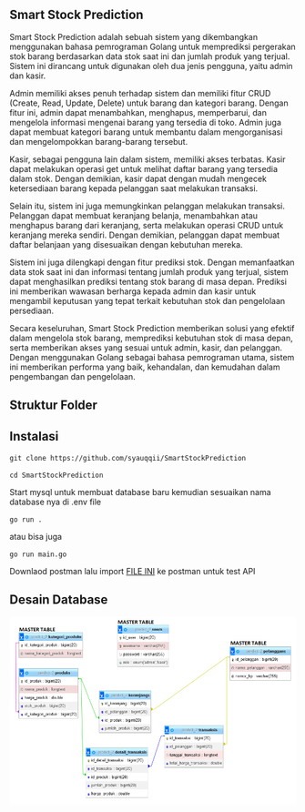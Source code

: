## Smart Stock Prediction
Smart Stock Prediction adalah sebuah sistem yang dikembangkan menggunakan bahasa pemrograman Golang untuk memprediksi pergerakan stok barang berdasarkan data stok saat ini dan jumlah produk yang terjual. Sistem ini dirancang untuk digunakan oleh dua jenis pengguna, yaitu admin dan kasir.

Admin memiliki akses penuh terhadap sistem dan memiliki fitur CRUD (Create, Read, Update, Delete) untuk barang dan kategori barang. Dengan fitur ini, admin dapat menambahkan, menghapus, memperbarui, dan mengelola informasi mengenai barang yang tersedia di toko. Admin juga dapat membuat kategori barang untuk membantu dalam mengorganisasi dan mengelompokkan barang-barang tersebut.

Kasir, sebagai pengguna lain dalam sistem, memiliki akses terbatas. Kasir dapat melakukan operasi get untuk melihat daftar barang yang tersedia dalam stok. Dengan demikian, kasir dapat dengan mudah mengecek ketersediaan barang kepada pelanggan saat melakukan transaksi.

Selain itu, sistem ini juga memungkinkan pelanggan melakukan transaksi. Pelanggan dapat membuat keranjang belanja, menambahkan atau menghapus barang dari keranjang, serta melakukan operasi CRUD untuk keranjang mereka sendiri. Dengan demikian, pelanggan dapat membuat daftar belanjaan yang disesuaikan dengan kebutuhan mereka.

Sistem ini juga dilengkapi dengan fitur prediksi stok. Dengan memanfaatkan data stok saat ini dan informasi tentang jumlah produk yang terjual, sistem dapat menghasilkan prediksi tentang stok barang di masa depan. Prediksi ini memberikan wawasan berharga kepada admin dan kasir untuk mengambil keputusan yang tepat terkait kebutuhan stok dan pengelolaan persediaan.

Secara keseluruhan, Smart Stock Prediction memberikan solusi yang efektif dalam mengelola stok barang, memprediksi kebutuhan stok di masa depan, serta memberikan akses yang sesuai untuk admin, kasir, dan pelanggan. Dengan menggunakan Golang sebagai bahasa pemrograman utama, sistem ini memberikan performa yang baik, kehandalan, dan kemudahan dalam pengembangan dan pengelolaan.

## Struktur Folder
<cooming soon>

## Instalasi
```
git clone https://github.com/syauqqii/SmartStockPrediction
```
```
cd SmartStockPrediction
```
Start mysql untuk membuat database baru kemudian sesuaikan nama database nya di .env file
```
go run .
```
atau bisa juga
```
go run main.go
```
Downlaod postman lalu import [FILE INI](https://github.com/syauqqii/SmartStockPrediction/blob/main/Others/Smart%20Stock%20Prediction.postman_collection.json) ke postman untuk test API

## Desain Database
<img src="https://github.com/syauqqii/SmartStockPrediction/blob/main/Others/Screenshot%20(764).png">
